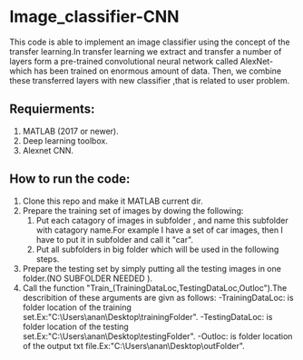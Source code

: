 # Image_classifier-CNN
This code is able to implement an image classifier using the concept of the transfer learning.In transfer learning we extract and transfer a number of layers form a pre-trained convolutional neural network called AlexNet-which has been trained on enormous amount of data. Then, we combine these transferred layers with new classifier ,that is related to user problem.
## Requierments:
1. MATLAB (2017 or newer).
2. Deep learning toolbox.
3. Alexnet CNN. 
## How to run the code:
1. Clone this repo and make it MATLAB current dir.
2. Prepare the training set of images by dowing the following:
   1. Put each catagory of images in subfolder , and name this subfolder with catagory name.For example I have a set of car images, then I have to put it in subfolder and call it "car".
   2. Put all subfolders in big folder which will be used in the following steps.
3. Prepare the testing set by simply putting all the testing images in one folder.(NO SUBFOLDER NEEDED ).
4. Call the function "Train_(TrainingDataLoc,TestingDataLoc,Outloc").The describition of these arguments are givn as follows:
   -TrainingDataLoc: is folder location of the training set.Ex:"C:\Users\anan\Desktop\trainingFolder".
   -TestingDataLoc:  is folder location of the testing set.Ex:"C:\Users\anan\Desktop\testingFolder".
   -Outloc: is folder location of the output txt file.Ex:"C:\Users\anan\Desktop\outFolder".
   
